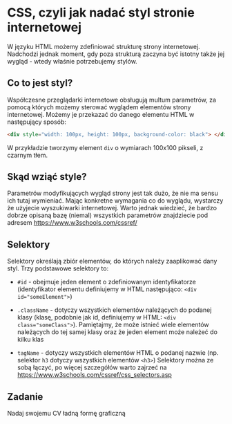 # CSS, czyli jak nadać styl stronie internetowej

W języku HTML możemy zdefiniować strukturę strony internetowej. Nadchodzi jednak moment, gdy poza strukturą zaczyna być istotny także jej wygląd - wtedy właśnie potrzebujemy stylów.

## Co to jest styl?

Współczesne przeglądarki internetowe obsługują multum parametrów, za pomocą których możemy sterować wyglądem elementów strony internetowej. Możemy je przekazać do danego elementu HTML w następujący sposób:

```HTML
<div style="width: 100px, height: 100px, background-color: black"> </div>
```

W przykładzie tworzymy element ```div``` o wymiarach 100x100 pikseli, z czarnym tłem.

## Skąd wziąć style?

Parametrów modyfikujących wygląd strony jest tak dużo, że nie ma sensu ich tutaj wymieniać. Mając konkretne wymagania co do wyglądu, wystarczy że użyjecie wyszukiwarki internetowej. Warto jednak wiedzieć, że bardzo dobrze opisaną bazę (niemal) wszystkich parametrów znajdziecie pod adresem <https://www.w3schools.com/cssref/>

<!-- ## Robimy porządki, czyli style w osobnym pliku -->



## Selektory

Selektory określają zbiór elementów, do których należy zaaplikować dany styl. Trzy podstawowe selektory to:

* ```#id``` - obejmuje jeden element o zdefiniowanym identyfikatorze (identyfikator elementu definiujemy w HTML następująco: ```<div id="someElement">```)

* ```.className``` - dotyczy wszystkich elementów należących do podanej klasy (klasę, podobnie jak id, definiujemy w HTML: ```<div class="someClass">```). Pamiętajmy, że może istnieć wiele elementów należących do tej samej klasy oraz że jeden element może należeć do kilku klas

* ```tagName``` - dotyczy wszystkich elementów HTML o podanej nazwie (np. selektor ```h3``` dotyczy wszystkich elementów ```<h3>```)
Selektory można ze sobą łączyć, po więcej szczegółów warto zajrzeć na <https://www.w3schools.com/cssref/css_selectors.asp>

## Zadanie
Nadaj swojemu CV ładną formę graficzną